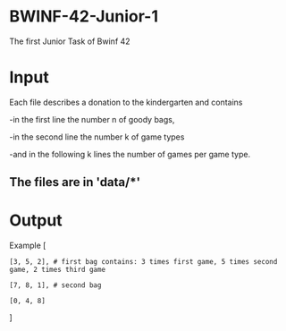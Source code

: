 # BWINF-42-Junior-1
The first Junior Task of Bwinf 42

# Input
Each file describes a donation to the kindergarten and contains

-in the first line the number n of goody bags,

-in the second line the number k of game types

-and in the following k lines the number of games per game type.


## The files are in 'data/*'

# Output
Example
[

    [3, 5, 2], # first bag contains: 3 times first game, 5 times second game, 2 times third game
    
    [7, 8, 1], # second bag
    
    [0, 4, 8]
    
]

